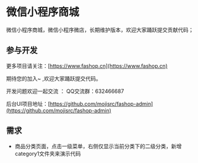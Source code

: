 # 微信小程序商城
微信小程序商城，微信小程序微店，长期维护版本，欢迎大家踊跃提交贡献代码；


## 参与开发

更多项目请关注：[https://www.fashop.cn](https://www.fashop.cn)

期待您的加入~ ,欢迎大家踊跃提交代码。

开发问题欢迎一起交流 ： QQ交流群：632466687

后台UI项目地址：[https://github.com/mojisrc/fashop-admin](https://github.com/mojisrc/fashop-admin)


## 需求
- 商品分类页面，点击一级菜单，右侧仅显示当前分类下的二级分类，新增category1文件夹来演示代码
